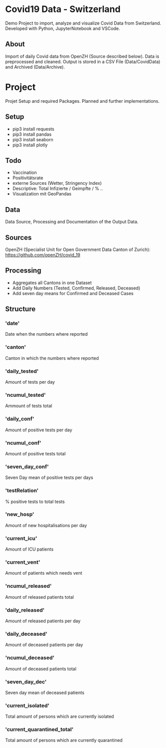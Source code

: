 # Covid19 Data - Switzerland
Demo Project to import, analyze and visualize Covid Data from Switzerland. Developed with Python, JupyterNotebook and VSCode.

## About
Import of daily Covid data from OpenZH (Source described below). Data is preprocessed and cleaned. Output is stored in a CSV File (Data/CovidData) and Archived (Data/Archive).

# Project
Projet Setup and required Packages. Planned and further implementations.

## Setup
- pip3 install requests
- pip3 install pandas
- pip3 install seaborn
- pip3 install plotly

## Todo
- Vaccination
- Positivitätsrate
- externe Sources (Wetter, Stringency Index)
- Descriptive: Total Infizierte / Geimpfte / % ..
- Visualization mit GeoPandas

## Data
Data Source, Processing and Documentation of the Output Data.
## Sources
OpenZH (Specialist Unit for Open Government Data Canton of Zurich): https://github.com/openZH/covid_19

## Processing
- Aggregates all Cantons in one Dataset
- Add Daily Numbers (Tested, Confirmed, Released, Deceased)
- Add seven day means for Confirmed and Deceased Cases

## Structure
### 'date'
Date when the numbers where reported

### 'canton'
Canton in which the numbers where reported

### 'daily_tested'
Amount of tests per day

### 'ncumul_tested'
Ammount of tests total

### 'daily_conf'
Amount of positive tests per day

### 'ncumul_conf'
Amount of positive tests total

### 'seven_day_conf'
Seven Day mean of positive tests per days

### 'testRelation'
% positive tests to total tests

### 'new_hosp'
Amount of new hospitalisations per day

### 'current_icu'
Amount of ICU patients

### 'current_vent'
Amount of patients which needs vent

### 'ncumul_released'
Amount of released patients total

### 'daily_released'
Amount of released patients per day

### 'daily_deceased'
Amount of deceased patients per day

### 'ncumul_deceased'
Amount of deceased patients total

### 'seven_day_dec'
Seven day mean of deceased patients

### 'current_isolated'
Total amount of persons which are currently isolated

### 'current_quarantined_total'
Total amount of persons which are currently quarantined
